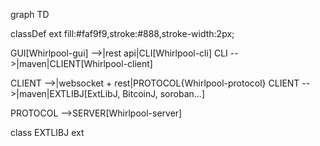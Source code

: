 graph TD

classDef ext fill:#faf9f9,stroke:#888,stroke-width:2px;

GUI[Whirlpool-gui] -->|rest api|CLI[Whirlpool-cli]
CLI -->|maven|CLIENT[Whirlpool-client]

CLIENT -->|websocket + rest|PROTOCOL{Whirlpool-protocol}
CLIENT -->|maven|EXTLIBJ[ExtLibJ, BitcoinJ, soroban...]

PROTOCOL -->SERVER[Whirlpool-server]

class EXTLIBJ ext
